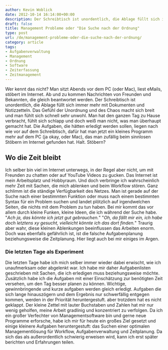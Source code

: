 ```yaml
---
author: Kevin Woblick
date: 2012-10-14 16:14:00+00:00
description: Der Schreibtisch ist unordentlich, die Ablage füllt sich immer mehr mit Dokumenten und Notizzetteln. Ein Artikel über Unordnung und Ordnung.
draft: false
title: Management Probleme oder "Die Suche nach der Ordnung"
type: post
url: /de/management-probleme-oder-die-suche-nach-der-ordnung/
category: article
tags:
- Aufgabenverwaltung
- Management
- Ordnung
- Software
- Zeiterfassung
- Zeitmanagement
---
```


Wer kennt das nicht? Man sitzt Abends vor dem PC (oder Mac), liest eMails, stöbert im Internet. Ab und zu kommen Nachrichten von Freunden und Bekannten, die gleich beantwortet werden. Der Schreibtisch ist unordentlich, die Ablage füllt sich immer mehr mit Dokumenten und Notizzetteln. Das Gefühl der Unordnung und des Chaos macht sich breit und man fühlt sich schnell sehr unwohl. Man hat den ganzen Tag zu Hause verbracht, fühlt sich schlapp und doch weiß man nicht, was man überhaupt gemacht hat. Die Aufgaben, die hätten erledigt werden sollen, liegen nach wie vor auf dem Schreibtisch, dafür hat man jetzt ein kleines Programm mehr auf dem PC (ja okay, oder Mac), das man zufällig beim sinnlosen Stöbern im Internet gefunden hat. Halt. Stöbern?


## Wo die Zeit bleibt

Ich selber bin viel im Internet unterwegs, in der Regel aber nicht, um mit Freunden zu chatten oder auf YouTube Videos zu gucken. Das Internet ist mein Arbeitsplatz und Hobbyraum. Und doch verbringe ich wahrscheinlich mehr Zeit mit Sachen, die mich ablenken und beim Workflow stören. Ganz schlimm ist die ständige Verfügbarkeit des Netzes. Man ist gerade auf der Suche nach einer bestimmten Funktion oder muss nach einem bestimmten Syntax für ein Problem suchen und landet plötzlich auf irgendwelchen Seiten, die nichts mit dem Problem zu tun haben. Bei mir kommt das vor allem durch kleine Funken, kleine Ideen, die ich während der Suche habe. "_Ach ja, das könnte ich jetzt gut gebrauchen._" "_Oh, da fällt mir ein, ich habe doch letztens xy gesucht, vielleicht könnte ich das dort finden._" Traurig aber wahr, diese kleinen Ablenkungen beeinflussen das Arbeiten enorm. Doch was ebenfalls gefährlich ist, ist die falsche Aufgabenplanung beziehungsweise die Zeitplanung. Hier liegt auch bei mir einiges im Argen.


### Die letzten Tage als Experiment

Die letzten Tage habe ich mich selber immer wieder dabei erwischt, wie ich unaufmerksam oder abgelenkt war. Ich habe mir daher Aufgabenlisten geschrieben mit Sachen, die ich erledigen muss beziehungsweise möchte. Zusätzlich habe ich die Aufgaben mit einer Einschätzung zur benötigten Zeit versehen, um den Tag besser planen zu können. Wichtige, gewinnbringende und kurze aufgaben werden gleich erledigt. Aufgaben die sich lange hinauszögern und dem Ergebnis nur schwerfällig entgegen kommen, werden in der Priorität heruntergestuft. aber trotzdem hat es nicht geklappt. Der kleine Zettel mit lauter Buchstaben und Zahlen hat mir nur wenig geholfen, meine Arbeit gradlinig und konzentriert zu verfolgen. Da ich ein großer Verfechter von Managementsoftware bin und gerne neue Programme erforsche, habe ich mir für heute ein großes Ziel gesetzt und einige kleinere Aufgaben heruntergestuft: das Suchen einer optimalen Managementlösung für Workflow, Aufgabenverwaltung und Zeitplanung. Da sich das als außerordentlich schwierig erweisen wird, kann ich erst später berichten und Erfahrungen teilen.
